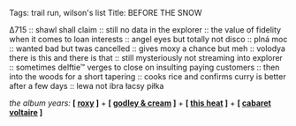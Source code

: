 Tags: trail run, wilson's list
Title: BEFORE THE SNOW
  
∆715 :: shawl shall claim :: still no data in the explorer :: the value of fidelity when it comes to loan interests :: angel eyes but totally not disco :: plná moc :: wanted bad but twas cancelled :: gives moxy a chance but meh :: volodya there is this and there is that :: still mysteriously not streaming into explorer :: sometimes delftie™ verges to close on insulting paying customers :: then into the woods for a short tapering :: cooks rice and confirms curry is better after a few days :: lewa not ibra łacsy piłka  
  
_the album years:_ **[ [roxy](https://rateyourmusic.com/release/album/roxy-music/manifesto/) ]** + **[ [godley & cream](https://rateyourmusic.com/release/album/godley-and-creme/freeze-frame/) ]** + **[ [this heat](https://rateyourmusic.com/release/album/this-heat/this-heat-4/) ]** + **[ [cabaret voltaire](https://rateyourmusic.com/release/album/cabaret_voltaire/mix_up/) ]**

